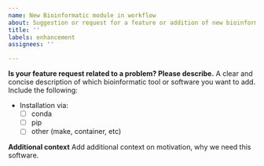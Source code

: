 ```yaml
---
name: New Bioinformatic module in workflow
about: Suggestion or request for a feature or addition of new bioinformatic tool
title: ''
labels: enhancement
assignees: ''

---
```


**Is your feature request related to a problem? Please describe.**
A clear and concise description of which bioinformatic tool or software you want to add.
Include the following:
- Installation via:
  - [ ] conda
  - [ ] pip
  - [ ] other (make, container, etc)

**Additional context**
Add additional context on motivation, why we need this software.
